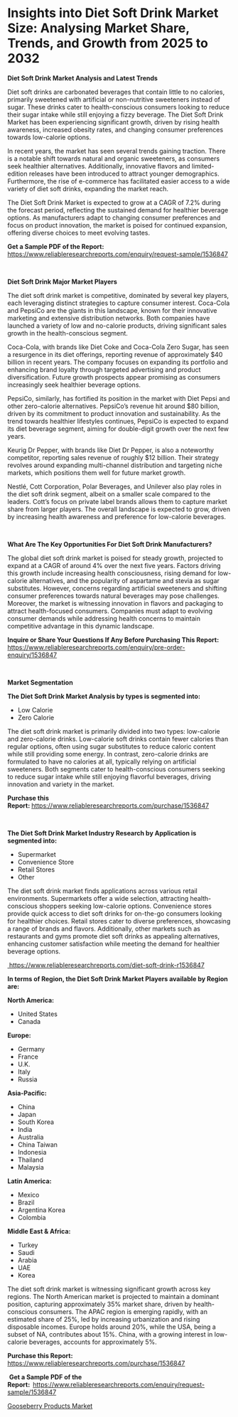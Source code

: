 <p><h1>Insights into Diet Soft Drink Market Size: Analysing Market Share, Trends, and Growth from 2025 to 2032</h1></p><p><strong>Diet Soft Drink Market Analysis and Latest Trends</strong></p>
<p><p>Diet soft drinks are carbonated beverages that contain little to no calories, primarily sweetened with artificial or non-nutritive sweeteners instead of sugar. These drinks cater to health-conscious consumers looking to reduce their sugar intake while still enjoying a fizzy beverage. The Diet Soft Drink Market has been experiencing significant growth, driven by rising health awareness, increased obesity rates, and changing consumer preferences towards low-calorie options.</p><p>In recent years, the market has seen several trends gaining traction. There is a notable shift towards natural and organic sweeteners, as consumers seek healthier alternatives. Additionally, innovative flavors and limited-edition releases have been introduced to attract younger demographics. Furthermore, the rise of e-commerce has facilitated easier access to a wide variety of diet soft drinks, expanding the market reach.</p><p>The Diet Soft Drink Market is expected to grow at a CAGR of 7.2% during the forecast period, reflecting the sustained demand for healthier beverage options. As manufacturers adapt to changing consumer preferences and focus on product innovation, the market is poised for continued expansion, offering diverse choices to meet evolving tastes.</p></p>
<p><strong>Get a Sample PDF of the Report:&nbsp;</strong> <a href="https://www.reliableresearchreports.com/enquiry/request-sample/1536847?utm_campaign=2393&utm_medium=2&utm_source=Github&utm_content=ia&utm_term=15022025&utm_id=diet-soft-drink">https://www.reliableresearchreports.com/enquiry/request-sample/1536847</a></p>
<p>&nbsp;</p>
<p><strong>Diet Soft Drink Major Market Players</strong></p>
<p><p>The diet soft drink market is competitive, dominated by several key players, each leveraging distinct strategies to capture consumer interest. Coca-Cola and PepsiCo are the giants in this landscape, known for their innovative marketing and extensive distribution networks. Both companies have launched a variety of low and no-calorie products, driving significant sales growth in the health-conscious segment.</p><p>Coca-Cola, with brands like Diet Coke and Coca-Cola Zero Sugar, has seen a resurgence in its diet offerings, reporting revenue of approximately $40 billion in recent years. The company focuses on expanding its portfolio and enhancing brand loyalty through targeted advertising and product diversification. Future growth prospects appear promising as consumers increasingly seek healthier beverage options.</p><p>PepsiCo, similarly, has fortified its position in the market with Diet Pepsi and other zero-calorie alternatives. PepsiCo’s revenue hit around $80 billion, driven by its commitment to product innovation and sustainability. As the trend towards healthier lifestyles continues, PepsiCo is expected to expand its diet beverage segment, aiming for double-digit growth over the next few years.</p><p>Keurig Dr Pepper, with brands like Diet Dr Pepper, is also a noteworthy competitor, reporting sales revenue of roughly $12 billion. Their strategy revolves around expanding multi-channel distribution and targeting niche markets, which positions them well for future market growth.</p><p>Nestlé, Cott Corporation, Polar Beverages, and Unilever also play roles in the diet soft drink segment, albeit on a smaller scale compared to the leaders. Cott’s focus on private label brands allows them to capture market share from larger players. The overall landscape is expected to grow, driven by increasing health awareness and preference for low-calorie beverages.</p></p>
<p>&nbsp;</p>
<p><strong>What Are The Key Opportunities For Diet Soft Drink Manufacturers?</strong></p>
<p><p>The global diet soft drink market is poised for steady growth, projected to expand at a CAGR of around 4% over the next five years. Factors driving this growth include increasing health consciousness, rising demand for low-calorie alternatives, and the popularity of aspartame and stevia as sugar substitutes. However, concerns regarding artificial sweeteners and shifting consumer preferences towards natural beverages may pose challenges. Moreover, the market is witnessing innovation in flavors and packaging to attract health-focused consumers. Companies must adapt to evolving consumer demands while addressing health concerns to maintain competitive advantage in this dynamic landscape.</p></p>
<p><strong>Inquire or Share Your Questions If Any Before Purchasing This Report:</strong> <a href="https://www.reliableresearchreports.com/enquiry/pre-order-enquiry/1536847?utm_campaign=2393&utm_medium=2&utm_source=Github&utm_content=ia&utm_term=15022025&utm_id=diet-soft-drink">https://www.reliableresearchreports.com/enquiry/pre-order-enquiry/1536847</a></p>
<p>&nbsp;</p>
<p><strong>Market Segmentation</strong></p>
<p><strong>The Diet Soft Drink Market Analysis by types is segmented into:</strong></p>
<p><ul><li>Low Calorie</li><li>Zero Calorie</li></ul></p>
<p><p>The diet soft drink market is primarily divided into two types: low-calorie and zero-calorie drinks. Low-calorie soft drinks contain fewer calories than regular options, often using sugar substitutes to reduce caloric content while still providing some energy. In contrast, zero-calorie drinks are formulated to have no calories at all, typically relying on artificial sweeteners. Both segments cater to health-conscious consumers seeking to reduce sugar intake while still enjoying flavorful beverages, driving innovation and variety in the market.</p></p>
<p><strong>Purchase this Report:&nbsp;</strong><a href="https://www.reliableresearchreports.com/purchase/1536847?utm_campaign=2393&utm_medium=2&utm_source=Github&utm_content=ia&utm_term=15022025&utm_id=diet-soft-drink">https://www.reliableresearchreports.com/purchase/1536847</a></p>
<p>&nbsp;</p>
<p><strong>The Diet Soft Drink Market Industry Research by Application is segmented into:</strong></p>
<p><ul><li>Supermarket</li><li>Convenience Store</li><li>Retail Stores</li><li>Other</li></ul></p>
<p><p>The diet soft drink market finds applications across various retail environments. Supermarkets offer a wide selection, attracting health-conscious shoppers seeking low-calorie options. Convenience stores provide quick access to diet soft drinks for on-the-go consumers looking for healthier choices. Retail stores cater to diverse preferences, showcasing a range of brands and flavors. Additionally, other markets such as restaurants and gyms promote diet soft drinks as appealing alternatives, enhancing customer satisfaction while meeting the demand for healthier beverage options.</p></p>
<p><a href="https://www.reliableresearchreports.com/diet-soft-drink-r1536847?utm_campaign=2393&utm_medium=2&utm_source=Github&utm_content=ia&utm_term=15022025&utm_id=diet-soft-drink">&nbsp;https://www.reliableresearchreports.com/diet-soft-drink-r1536847</a></p>
<p><strong>In terms of Region, the Diet Soft Drink Market Players available by Region are:</strong></p>
<p>
    <p> <strong> North America: </strong>
        <ul>
            <li>United States</li>
            <li>Canada</li>
        </ul>
        </p> 
    <p> <strong> Europe: </strong>
        <ul>
            <li>Germany</li>
            <li>France</li>
            <li>U.K.</li>
            <li>Italy</li>
            <li>Russia</li>
        </ul>
        </p> 
    <p> <strong> Asia-Pacific: </strong>
        <ul>
            <li>China</li>
            <li>Japan</li>
            <li>South Korea</li>
            <li>India</li>
            <li>Australia</li>
            <li>China Taiwan</li>
            <li>Indonesia</li>
            <li>Thailand</li>
            <li>Malaysia</li>
        </ul>
        </p> 
    <p> <strong> Latin America: </strong>
        <ul>
            <li>Mexico</li>
            <li>Brazil</li>
            <li>Argentina Korea</li>
            <li>Colombia</li>
        </ul>
        </p> 
    <p> <strong> Middle East & Africa: </strong>
        <ul>
            <li>Turkey</li>
            <li>Saudi</li>
            <li>Arabia</li>
            <li>UAE</li>
            <li>Korea</li>
        </ul>
    </p>
    </p>
<p><p>The diet soft drink market is witnessing significant growth across key regions. The North American market is projected to maintain a dominant position, capturing approximately 35% market share, driven by health-conscious consumers. The APAC region is emerging rapidly, with an estimated share of 25%, led by increasing urbanization and rising disposable incomes. Europe holds around 20%, while the USA, being a subset of NA, contributes about 15%. China, with a growing interest in low-calorie beverages, accounts for approximately 5%.</p></p>
<p><strong>Purchase this Report: </strong><a href="https://www.reliableresearchreports.com/purchase/1536847?utm_campaign=2393&utm_medium=2&utm_source=Github&utm_content=ia&utm_term=15022025&utm_id=diet-soft-drink">https://www.reliableresearchreports.com/purchase/1536847</a></p>
<p>&nbsp;<strong>Get a Sample PDF of the Report:&nbsp;&nbsp;</strong><a href="https://www.reliableresearchreports.com/enquiry/request-sample/1536847?utm_campaign=2393&utm_medium=2&utm_source=Github&utm_content=ia&utm_term=15022025&utm_id=diet-soft-drink">https://www.reliableresearchreports.com/enquiry/request-sample/1536847</a></p>
<p><strong></strong></p>
<p><p><a href="https://github.com/janraimondo83/Market-Research-Report-List-1/blob/main/gooseberry-products-market.md?utm_campaign=2393&utm_medium=2&utm_source=Github&utm_content=ia&utm_term=15022025&utm_id=diet-soft-drink">Gooseberry Products Market</a></p></p>